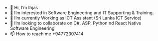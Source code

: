 - 👋 Hi, I’m Ihjas
- 👀 I’m interested in Software Engineering and IT Supporting & Training.
- 🌱 I’m currently Working as ICT Assistant (Sri Lanka ICT Service)
- 💞️ I’m looking to collaborate on C#, ASP, Python nd React Native Software Engineering
- 📫 How to reach me +94772307414

<!---
SIIA-SE/SIIA-SE is a ✨ special ✨ repository because its `README.md` (this file) appears on your GitHub profile.
You can click the Preview link to take a look at your changes.
--->
